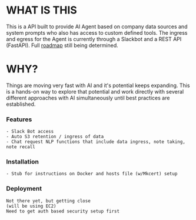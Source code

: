 # WHAT IS THIS
This is a API built to provide AI Agent based on company data sources and system prompts who also has access to custom defined tools.
The ingress and egress for the Agent is currently through a Slackbot and a REST API (FastAPI). 
Full [roadmap](https://github.com/salkinstitute/chat_api/edit/main/planning.md) still being determined.

# WHY?
Things are moving very fast with AI and it's potential keeps expanding.  This is a hands-on way to explore that potential and work directly with several different approaches with AI simultaneously until best practices are established.


### Features
    - Slack Bot access
    - Auto S3 retention / ingress of data
    - Chat request NLP functions that include data ingress, note taking, note recall
### Installation
    - Stub for instructions on Docker and hosts file (w/Mkcert) setup

### Deployment
    Not there yet, but getting close 
    (will be using EC2)
    Need to get auth based security setup first
